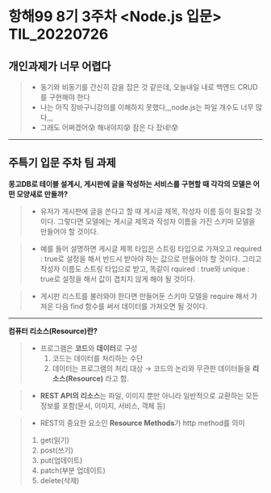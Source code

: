 # 항해99 8기 3주차 <Node.js 입문> TIL_20220726 #
## 개인과제가 너무 어렵다 ##
> * 동기와 비동기를 간신히 감을 잡은 것 같은데, 오늘내일 내로 백엔드 CRUD를 구현해야 한다
> * 나는 아직 장바구니강의를 이해하지 못했다,,,node.js는 파일 개수도 너무 많다,,,
> * 그래도 어쩌겠어😰 해내야지😰 잠은 다 잤네!😰
---
## 주특기 입문 주차 팀 과제 ##
**몽고DB로 테이블 설계시, 게시판에 글을 작성하는 서비스를 구현할 때 각각의 모델은 어떤 모양새로 만들까?**
> * 유저가 게시판에 글을 쓴다고 할 때 게시글 제목, 작성자 이름 등이 필요할 것이다. 그렇다면 모델에는 게시글 제목과 작성자 이름을 가진 스키마 모델을 만들어야 할 것이다.

> * 예를 들어 설명하면 게시글 제목 타입은 스트링 타입으로 가져오고 required : true로 설정을 해서 반드시 받아야 하는 값으로 만들어야 할 것이다. 그리고 작성자 이름도 스트링 타입으로 받고, 똑같이 rquired : true와 unique : true로 설정을 해서 값이 겹치지 않게 해야 될 것이다.

> * 게시판 리스트를 불러와야 한다면 만들어둔 스키마 모델을 require 해서 가져온 다음 find 함수를 써서 데이터를 가져오면 될 것이다.
---
**컴퓨터 리소스(Resource)란?**
> * 프로그램은 **코드**와 **데이터**로 구성
>    1) 코드는 데이터를 처리하는 수단
>    2) 데이터는 프로그램의 처리 대상
>    → 코드의 논리와 무관한 데이터들을 **리소스(Resource)** 라고 함.

> *  **REST API의 리소스**는 파일, 이미지 뿐만 아니라 일반적으로 교환하는 모든 정보를 포함(문서, 이미지, 서비스, 객체 등)

> *  REST의 중요한 요소인 **Resource Methods**가 http method를 의미
>   1) get(읽기)
>   2) post(쓰기)
>   3) put(업데이트)
>   4) patch(부분 업데이트)
>   5) delete(삭제)

